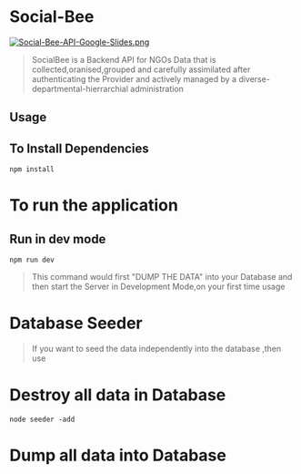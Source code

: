 # Social-Bee

[![Social-Bee-API-Google-Slides.png](https://i.postimg.cc/hv1T5zdK/Social-Bee-API-Google-Slides.png)](https://postimg.cc/4HnYK3P0)


> SocialBee is a Backend API for NGOs Data that is collected,oranised,grouped and carefully assimilated after authenticating the Provider and actively managed by a diverse-departmental-hierrarchial administration   

## Usage



## To Install Dependencies

```
npm install
```

# To run the application


## Run in dev mode
```
npm run dev
```
> This command would first "DUMP THE DATA" into your Database and then start the Server in Development Mode,on your first time usage


# Database Seeder

> If you want to seed the data independently into the database ,then use


# Destroy all data in Database
```
node seeder -add
```

# Dump all data into Database
```node seeder -delete
```
